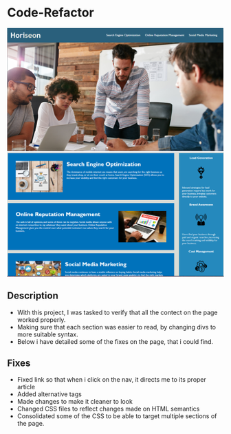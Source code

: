 # Code-Refactor


![alt text](/assets/images/Capture.png)
![alt text](/assets/images/Capture2.png)

## Description
- With this project, I was tasked to verify that all the contect on the page worked properly.
- Making sure that each section was easier to read, by changing divs to more suitable syntax.
- Below i have detailed some of the fixes on the page, that i could find.


## Fixes
- Fixed link so that when i click on the nav, it directs me to its proper article
- Added alternative tags
- Made changes to make it cleaner to look
- Changed CSS files to reflect changes made on HTML semantics
- Consolidated some of the CSS to be able to target multiple sections of the page.
